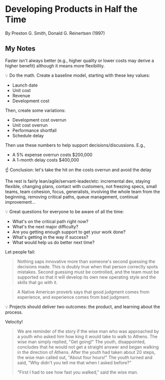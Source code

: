 # Developing Products in Half the Time
By Preston G. Smith, Donald G. Reinertsen (1997)

## My Notes

Faster isn't always better (e.g., higher quality or lower costs may derive a higher benefit) although it means more flexibility.

💡 Do the math. Create a baseline model, starting with these key values:

- Launch date
- Unit cost
- Revenue
- Development cost

Then, create some variations:

- Development cost overrun
- Unit cost overrun
- Performance shortfall
- Schedule delay

Then use these numbers to help support decisions/discussions. E.g.,

- A 5% expense overrun costs $200,000
- A 1-month delay costs $400,000

☝️ Conclusion: let's take the hit on the costs overrun and avoid the delay

The rest is fairly lean/agile/servant-leader/etc: incremental dev, staying flexible, changing plans, contact with customers, not freezing specs, small teams, team cohesion, focus, generalists, involving the whole team from the beginning, removing critical paths, queue management, continual improvement…

💡 Great questions for everyone to be aware of all the time:

- What's on the critical path right now?
- What's the next major difficulty?
- Are you getting enough support to get your work done?
- What's getting in the way if success?
- What would help us do better next time?

Let people fail:

> Nothing saps innovative more than someone's second guessing the decisions made. This is doubly true when that person correctly spots mistakes. Second guessing must be controlled, and the team must be supported so that it will develop its own new operating style and the skills that go with it.

> A Native American proverb says that good judgment comes from experience, and experience comes from bad judgment.

💡 Projects should deliver two outcomes: the product, and learning about the process.

Velocity!

> We are reminder of the story if the wise man who was approached by a youth who asked him how king it would take to walk to Athens. The wise man simply replied, "Get going!" The youth, disappointed, concludes that he would not get a straight answer and began walking in the direction of Athens. After the youth had taken about 20 steps, the wise man called out, "About four hours!" The youth turned and said, "Why didn't you tell me that when I asked before?"
> 
> "First I had to see how fast you walked," said the wise man.
